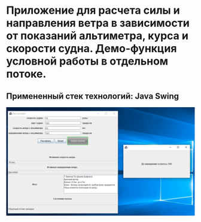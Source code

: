 # Приложение для расчета силы и направления ветра в зависимости от показаний альтиметра, курса и скорости судна. Демо-функция условной работы в отдельном потоке.

## Примененный стек технологий: Java Swing

![](pictures/scrin.png)

